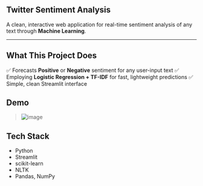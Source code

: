 ## Twitter Sentiment Analysis

A clean, interactive web application for real-time sentiment analysis of any text through **Machine Learning**.

---

## What This Project Does

✅ Forecasts **Positive** or **Negative** sentiment for any user-input text
✅ Employing **Logistic Regression + TF-IDF** for fast, lightweight predictions
✅ Simple, clean Streamlit interface


## Demo

> ![image](https://github.com/user-attachments/assets/73c71c24-2240-4388-af2c-893f43317091)

## Tech Stack

- Python
- Streamlit
- scikit-learn
- NLTK
- Pandas, NumPy





